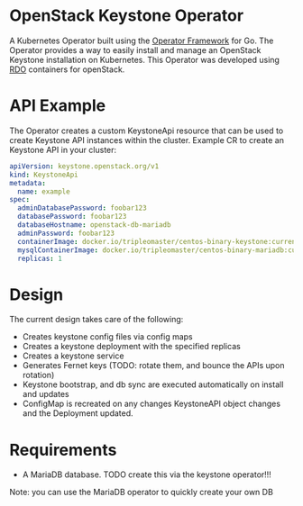 # OpenStack Keystone Operator

A Kubernetes Operator built using the [Operator Framework](https://github.com/operator-framework) for Go. The Operator provides a way to easily install and manage an OpenStack Keystone installation
on Kubernetes. This Operator was developed using [RDO](https://www.rdoproject.org/) containers for openStack.

# API Example

The Operator creates a custom KeystoneApi resource that can be used to create Keystone API
instances within the cluster. Example CR to create an Keystone API in your cluster:

```yaml
apiVersion: keystone.openstack.org/v1
kind: KeystoneApi
metadata:
  name: example
spec:
  adminDatabasePassword: foobar123
  databasePassword: foobar123
  databaseHostname: openstack-db-mariadb
  adminPassword: foobar123
  containerImage: docker.io/tripleomaster/centos-binary-keystone:current-tripleo
  mysqlContainerImage: docker.io/tripleomaster/centos-binary-mariadb:current-tripleo
  replicas: 1
``` 

# Design
The current design takes care of the following:

- Creates keystone config files via config maps
- Creates a keystone deployment with the specified replicas
- Creates a keystone service
- Generates Fernet keys (TODO: rotate them, and bounce the APIs upon rotation)
- Keystone bootstrap, and db sync are executed automatically on install and updates
- ConfigMap is recreated on any changes KeystoneAPI object changes and the Deployment updated.

# Requirements

- A MariaDB database. TODO create this via the keystone operator!!!

Note: you can use the MariaDB operator to quickly create your own DB
